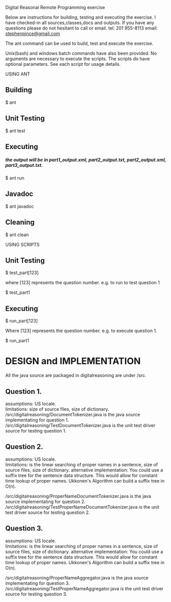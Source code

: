 Digital Reasonal Remote Programming exercise

Below are instructions for building, testing and executing the exercise.
I have checked-in all sources,classes,docs and outputs.
If you have any questions please do not hesitant to call or email. 
tel: 201 955-8113
email: stephenpince@gmail.com


The ant command can be used to build, test and execute the exercise.

Unix(bash) and windows batch commands have also been provided. No arguments are
necessary to execute the scripts.  The scripts do have optional parameters. 
See each script for usage details.


USING ANT


Building
-------------------------------- 
$ ant


Unit Testing
-------------------------------- 
$ ant test


Executing
-------------------------------- 
##### the output will be in part1_output.xml, part2_output.txt, part2_output.xml, part3_output.txt.
$ ant run



Javadoc
-------------------------------- 
$ ant javadoc


Cleaning
-------------------------------- 
$ ant clean




USING SCRIPTS


Unit Testing
-------------------------------- 
$ test_part[123]

where [123] represents the question number. 
e.g. to run to test question 1

$ test_part1


Executing
-------------------------------- 
$ run_part[123]

Where [123] represents the question number. 
e.g. to execute question 1.

$ run_part1




DESIGN and IMPLEMENTATION
=============================================

All the java source are packaged in digitalreasoning are under <basedir>/src.

Question 1.
----------------------------------------------

assumptions: US locale.  
limitations: size of source files, size of dictionary.
<basedir>/src/digitalreasoning/DocumentTokenizer.java is the java source implementating for question 1.
<basedir>/src/digitalreasoning/TestDocumentTokenizer.java is the unit test driver source for testing question 1.


Question 2.
----------------------------------------------

assumptions: US locale.  
limitations: is the linear searching of proper names in a sentence, size of source files, size of dictionary.
alternative implementation: You could use a suffix tree for the sentence data structure. 
This would allow for constant time lookup of proper names. 
Ukkonen's Algorithm can build a suffix tree in O(n).

<basedir>/src/digitalreasoning/ProperNameDocumentTokenizer.java is the java source implementating for question 2.
<basedir>/src/digitalreasoning/TestProperNameDocumentTokenizer.java is the unit test driver source for testing question 2.


Question 3.
----------------------------------------------

assumptions: US locale.    
limitations: is the linear searching of proper names in a sentence, size of source files, size of dictionary.
alternative implementation: You could use a suffix tree for the sentence data structure. 
This would allow for constant time lookup of proper names. 
Ukkonen's Algorithm can build a suffix tree in O(n).

<basedir>/src/digitalreasoning/ProperNameAggregator.java is the java source implementating for question 3.
<basedir>/src/digitalreasoning/TestProperNameAggregator.java is the unit test driver source for testing question 3.



